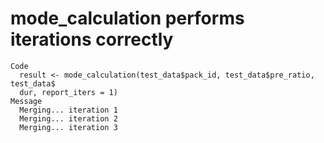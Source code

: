 # mode_calculation performs iterations correctly

    Code
      result <- mode_calculation(test_data$pack_id, test_data$pre_ratio, test_data$
      dur, report_iters = 1)
    Message
      Merging... iteration 1
      Merging... iteration 2
      Merging... iteration 3

